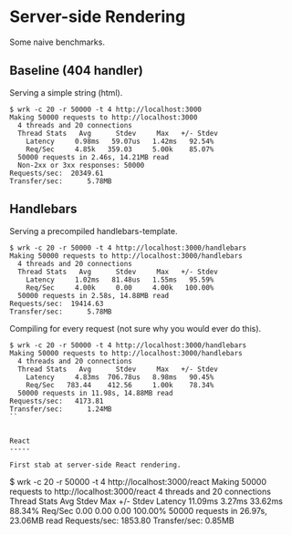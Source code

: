 Server-side Rendering
=====================

Some naive benchmarks.

Baseline (404 handler)
----------------------

Serving a simple string (html).

```
$ wrk -c 20 -r 50000 -t 4 http://localhost:3000
Making 50000 requests to http://localhost:3000
  4 threads and 20 connections
  Thread Stats   Avg      Stdev     Max   +/- Stdev
    Latency     0.98ms   59.07us   1.42ms   92.54%
    Req/Sec     4.85k   359.03     5.00k    85.07%
  50000 requests in 2.46s, 14.21MB read
  Non-2xx or 3xx responses: 50000
Requests/sec:  20349.61
Transfer/sec:      5.78MB
```

Handlebars
----------

Serving a precompiled handlebars-template.

```
$ wrk -c 20 -r 50000 -t 4 http://localhost:3000/handlebars
Making 50000 requests to http://localhost:3000/handlebars
  4 threads and 20 connections
  Thread Stats   Avg      Stdev     Max   +/- Stdev
    Latency     1.02ms   81.48us   1.55ms   95.59%
    Req/Sec     4.00k     0.00     4.00k   100.00%
  50000 requests in 2.58s, 14.88MB read
Requests/sec:  19414.63
Transfer/sec:      5.78MB
```

Compiling for every request (not sure why you would ever do this).

```
$ wrk -c 20 -r 50000 -t 4 http://localhost:3000/handlebars
Making 50000 requests to http://localhost:3000/handlebars
  4 threads and 20 connections
  Thread Stats   Avg      Stdev     Max   +/- Stdev
    Latency     4.83ms  706.78us   8.98ms   90.45%
    Req/Sec   783.44    412.56     1.00k    78.34%
  50000 requests in 11.98s, 14.88MB read
Requests/sec:   4173.81
Transfer/sec:      1.24MB
``


React
-----

First stab at server-side React rendering.

```
$ wrk -c 20 -r 50000 -t 4 http://localhost:3000/react
Making 50000 requests to http://localhost:3000/react
  4 threads and 20 connections
  Thread Stats   Avg      Stdev     Max   +/- Stdev
    Latency    11.09ms    3.27ms  33.62ms   88.34%
    Req/Sec     0.00      0.00     0.00    100.00%
  50000 requests in 26.97s, 23.06MB read
Requests/sec:   1853.80
Transfer/sec:      0.85MB
```

